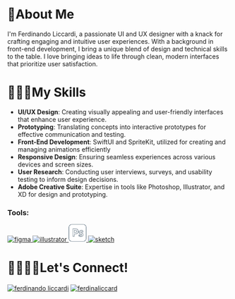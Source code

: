 # 🌱About Me

I'm Ferdinando Liccardi, a passionate UI and UX designer with a knack for crafting engaging and intuitive user experiences. With a background in front-end development, I bring a unique blend of design and technical skills to the table. I love bringing ideas to life through clean, modern interfaces that prioritize user satisfaction.

# 👨🏻‍💻My Skills

- **UI/UX Design**: Creating visually appealing and user-friendly interfaces that enhance user experience.
- **Prototyping**: Translating concepts into interactive prototypes for effective communication and testing.
- **Front-End Development**: SwiftUI and SpriteKit, utilized for creating and managing animations efficiently
- **Responsive Design**: Ensuring seamless experiences across various devices and screen sizes.
- **User Research**: Conducting user interviews, surveys, and usability testing to inform design decisions.
- **Adobe Creative Suite**: Expertise in tools like Photoshop, Illustrator, and XD for design and prototyping.

<h3 align="left">Tools:</h3>
<p align="left"> <a href="https://www.figma.com/" target="_blank" rel="noreferrer"> <img src="https://www.vectorlogo.zone/logos/figma/figma-icon.svg" alt="figma" width="40" height="40"/> </a> <a href="https://www.adobe.com/in/products/illustrator.html" target="_blank" rel="noreferrer"> <img src="https://www.vectorlogo.zone/logos/adobe_illustrator/adobe_illustrator-icon.svg" alt="illustrator" width="40" height="40"/> </a> <a href="https://www.photoshop.com/en" target="_blank" rel="noreferrer"> <img src="https://raw.githubusercontent.com/devicons/devicon/master/icons/photoshop/photoshop-line.svg" alt="photoshop" width="40" height="40"/> </a> <a href="https://www.sketch.com/" target="_blank" rel="noreferrer"> <img src="https://www.vectorlogo.zone/logos/sketchapp/sketchapp-icon.svg" alt="sketch" width="40" height="40"/> </a> </p>


# 🫱🏻‍🫲🏾Let's Connect!

<p align="left">
<a href= "https://www.linkedin.com/in/ferdinando-liccardi-7bb20325b?utm_source=share&utm_campaign=share_via&utm_content=profile&utm_medium=ios_app" target="blank"><img align="center" src="https://raw.githubusercontent.com/rahuldkjain/github-profile-readme-generator/master/src/images/icons/Social/linked-in-alt.svg" alt="ferdinando liccardi" height="30" width="40" /></a>
<a href="https://www.behance.net/ferdinaliccard" target="blank"><img align="center" src="https://raw.githubusercontent.com/rahuldkjain/github-profile-readme-generator/master/src/images/icons/Social/behance.svg" alt="ferdinaliccard" height="30" width="40" /></a>
</p>


